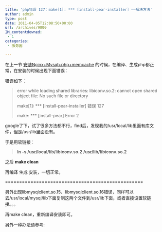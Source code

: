 ```yaml
---
title: 'php错误 127：make[1]: *** [install-pear-installer] ——解决方法'
author: admin
type: post
date: 2011-04-05T12:08:50+00:00
url: /archives/9000
IM_contentdowned:
 - 1
categories:
 - 服务器

---
```

在上一节 [安装Nginx+Mysql+php+memcache](http://blog.haohtml.com/archives/6051) 的时候，在编译、生成php都正常，在安装的时候出现下面错误：

错误如下：

> error while loading shared libraries: libiconv.so.2: cannot open shared object file: No such file or directory
>
> make[1]: \*** [install-pear-installer] 错误 127
>
> make: \*** [install-pear] Error 2

google了下，试了很多方法都不行，find后，发现我的/usr/local/lib里面有库文件，但是/usr/lib里面没有。

于是用软链接：

> **ln -s /usr/local/lib/libiconv.so.2 /usr/lib/libiconv.so.2**

之后 **make clean**

再编译 生成 安装，一切正常。

=================================================

另外出现libmysqlclient.so.15、libmysqlclient.so.16错误，同样可以去/usr/local/mysql/lib下面复制这两个文件到/usr/lib下面，或者直接设置软链接。。。

再make clean，重新编译安装即可。

另外一种办法请参考: